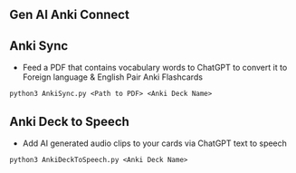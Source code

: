 ## Gen AI Anki Connect

## Anki Sync 
- Feed a PDF that contains vocabulary words to ChatGPT to convert it to Foreign language & English Pair Anki Flashcards

```
python3 AnkiSync.py <Path to PDF> <Anki Deck Name>
```

## Anki Deck to Speech
- Add AI generated audio clips to your cards via ChatGPT text to speech

```
python3 AnkiDeckToSpeech.py <Anki Deck Name>
```

